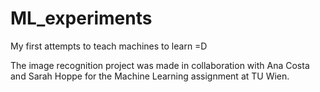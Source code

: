 # ML_experiments

My first attempts to teach machines to learn =D

The image recognition project was made in collaboration with Ana Costa and Sarah Hoppe for the Machine Learning assignment at TU Wien.

